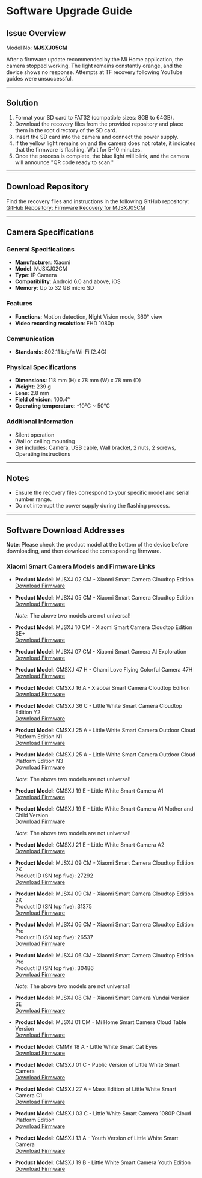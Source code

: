 # Software Upgrade Guide

## Issue Overview

Model No: **MJSXJ05CM**  

After a firmware update recommended by the Mi Home application, the camera stopped working. The light remains constantly orange, and the device shows no response. Attempts at TF recovery following YouTube guides were unsuccessful.

---

## Solution

1. Format your SD card to FAT32 (compatible sizes: 8GB to 64GB).
2. Download the recovery files from the provided repository and place them in the root directory of the SD card.
3. Insert the SD card into the camera and connect the power supply.
4. If the yellow light remains on and the camera does not rotate, it indicates that the firmware is flashing. Wait for 5-10 minutes.
5. Once the process is complete, the blue light will blink, and the camera will announce "QR code ready to scan."

---

## Download Repository

Find the recovery files and instructions in the following GitHub repository:  
[GitHub Repository: Firmware Recovery for MJSXJ05CM](https://github.com/mahendraplus/MJSXJ05CM)

---

## Camera Specifications

### General Specifications

- **Manufacturer**: Xiaomi  
- **Model**: MJSXJ02CM  
- **Type**: IP Camera  
- **Compatibility**: Android 6.0 and above, iOS  
- **Memory**: Up to 32 GB micro SD  

### Features

- **Functions**: Motion detection, Night Vision mode, 360° view  
- **Video recording resolution**: FHD 1080p  

### Communication

- **Standards**: 802.11 b/g/n Wi-Fi (2.4G)  

### Physical Specifications

- **Dimensions**: 118 mm (H) x 78 mm (W) x 78 mm (D)  
- **Weight**: 239 g  
- **Lens**: 2.8 mm  
- **Field of vision**: 100.4°  
- **Operating temperature**: -10°C ~ 50°C  

### Additional Information

- Silent operation  
- Wall or ceiling mounting  
- Set includes: Camera, USB cable, Wall bracket, 2 nuts, 2 screws, Operating instructions  

---

## Notes

- Ensure the recovery files correspond to your specific model and serial number range.  
- Do not interrupt the power supply during the flashing process.  

---

## Software Download Addresses

**Note**: Please check the product model at the bottom of the device before downloading, and then download the corresponding firmware.

### Xiaomi Smart Camera Models and Firmware Links

- **Product Model**: MJSXJ 02 CM - Xiaomi Smart Camera Cloudtop Edition  
  [Download Firmware](http://cdn.cnbj2.fds.api.mi-img.com/chuangmi-cdn/product/ipc009/firmware/IPC009_4.0.9_0409.zip)

- **Product Model**: MJSXJ 05 CM - Xiaomi Smart Camera Cloudtop Edition  
  [Download Firmware](http://cdn.cnbj2.fds.api.mi-img.com/chuangmi-cdn/product/ipc019/firmware/IPC019_4.0.9_0426.zip)

  *Note*: The above two models are not universal!

- **Product Model**: MJSXJ 10 CM - Xiaomi Smart Camera Cloudtop Edition SE+  
  [Download Firmware](http://cdn.cnbj2.fds.api.mi-img.com/chuangmi-cdn/product/IPC026C02/IPC026C02_4.1.6_0124.rar)

- **Product Model**: MJSXJ 07 CM - Xiaomi Smart Camera AI Exploration  
  [Download Firmware](http://cdn.cnbj2.fds.api.mi-img.com/chuangmi-cdn/product/IPC022/IPC022_4.1.6_0073.rar)

- **Product Model**: CMSXJ 47 H - Chami Love Flying Colorful Camera 47H  
  [Download Firmware](http://cdn.cnbj2.fds.api.mi-img.com/chuangmi-cdn/product/IPC047A16/fw_sd/IPC047A16_1.10.0011.rar)

- **Product Model**: CMSXJ 16 A - Xiaobai Smart Camera Cloudtop Edition  
  [Download Firmware](http://cdn.cnbj2.fds.api.mi-img.com/chuangmi-cdn/product/ipc016/firmware/IPC016_164.1.6_0407.rar)

- **Product Model**: CMSXJ 36 C - Little White Smart Camera Cloudtop Edition Y2  
  [Download Firmware](http://cdn.cnbj2.fds.api.mi-img.com/chuangmi-cdn/product/IPC036C02/firmware/IPC036C02_4.1.2_0035.rar)

- **Product Model**: CMSXJ 25 A - Little White Smart Camera Outdoor Cloud Platform Edition N1  
  [Download Firmware](http://cdn.cnbj2.fds.api.mi-img.com/chuangmi-cdn/product/ipc025/firmware/IPC025_4.0.9_0102.zip)

- **Product Model**: CMSXJ 25 A - Little White Smart Camera Outdoor Cloud Platform Edition N3  
  [Download Firmware](http://cdn.cnbj2.fds.api.mi-img.com/chuangmi-cdn/product/ipc025b02/IPC025B02_4.0.4_0098.zip)

  *Note*: The above two models are not universal!

- **Product Model**: CMSXJ 19 E - Little White Smart Camera A1  
  [Download Firmware](http://cdn.cnbj2.fds.api.mi-img.com/chuangmi-cdn/product/ipc019e/IPC019E_3.5.8_0166.zip)

- **Product Model**: CMSXJ 19 E - Little White Smart Camera A1 Mother and Child Version  
  [Download Firmware](http://cdn.cnbj2.fds.api.mi-img.com/chuangmi-cdn/product/ipc019e04/IPC019E04_3.5.8_0146.zip)

  *Note*: The above two models are not universal!

- **Product Model**: CMSXJ 21 E - Little White Smart Camera A2  
  [Download Firmware](http://cdn.cnbj2.fds.api.mi-img.com/chuangmi-cdn/product/IPC021E02/firmware/IPC021E02_4.1.4_0102.rar)

- **Product Model**: MJSXJ 09 CM - Xiaomi Smart Camera Cloudtop Edition 2K  
  Product ID (SN top five): 27292  
  [Download Firmware](http://cdn.cnbj2.fds.api.mi-img.com/chuangmi-cdn/product/ipc029a/IPC029A_4.1.6_0273.rar)

- **Product Model**: MJSXJ 09 CM - Xiaomi Smart Camera Cloudtop Edition 2K  
  Product ID (SN top five): 31375  
  [Download Firmware](http://cdn.cnbj2.fds.api.mi-img.com/chuangmi-cdn/product/IPC029A02/firmware/IPC029A02_4.1.6_0329.zip)

- **Product Model**: MJSXJ 06 CM - Xiaomi Smart Camera Cloudtop Edition Pro  
  Product ID (SN top five): 26537  
  [Download Firmware](https://cdn.cnbj2.fds.api.mi-img.com/chuangmi-cdn/product/ipc021/IPC021_4.0.9_0178.zip)

- **Product Model**: MJSXJ 06 CM - Xiaomi Smart Camera Cloudtop Edition Pro  
  Product ID (SN top five): 30486  
  [Download Firmware](http://cdn.cnbj2.fds.api.mi-img.com/chuangmi-cdn/product/IPC021A04/firmware/IPC021A04_4.1.6_0306.rar)

  *Note*: The above two models are not universal!

- **Product Model**: MJSXJ 08 CM - Xiaomi Smart Camera Yundai Version SE  
  [Download Firmware](http://cdn.cnbj2.fds.api.mi-img.com/chuangmi-cdn/product/ipc026c/IPC026C_4.0.9_0268.rar)

- **Product Model**: MJSXJ 01 CM - Mi Home Smart Camera Cloud Table Version  
  [Download Firmware](http://cdn.cnbj2.fds.api.mi-img.com/chuangmi-cdn/product/ipc003/firmware/IPC003_3.5.7_2019111816.zip)

- **Product Model**: CMMY 18 A - Little White Smart Cat Eyes  
  [Download Firmware](http://cdn.cnbj2.fds.api.mi-img.com/chuangmi-cdn/product/ipc018/firmware/IPC018_3.5.8_2293.zip)

- **Product Model**: CMSXJ 01 C - Public Version of Little White Smart Camera  
  [Download Firmware](http://cdn.cnbj2.fds.api.mi-img.com/chuangmi-cdn/product/ipc006/firmware/IPC006_3.3.6_2018121218.zip)

- **Product Model**: CMSXJ 27 A - Mass Edition of Little White Smart Camera C1  
  [Download Firmware](http://cdn.cnbj2.fds.api.mi-img.com/chuangmi-cdn/product/IPC027A02/firmware/IPC027A02_4.1.2_0037.rar)

- **Product Model**: CMSXJ 03 C - Little White Smart Camera 1080P Cloud Platform Edition  
  [Download Firmware](https://cdn.cnbj2.fds.api.mi-img.com/chuangmi-cdn/product/ipc004/firmware/IPC004_3.3.6_2018121218.zip)

- **Product Model**: CMSXJ 13 A - Youth Version of Little White Smart Camera  
  [Download Firmware](http://cdn.cnbj2.fds.api.mi-img.com/chuangmi-cdn/product/ipc013/firmware/IPC013A_13.3.5.8_0087.zip)

- **Product Model**: CMSXJ 19 B - Little White Smart Camera Youth Edition  
  [Download Firmware](http://cdn.cnbj2.fds.api.mi-img.com/chuangmi-cdn/product/ipc019B/firmware/IPC019B_3.5.8_0053.zip)
